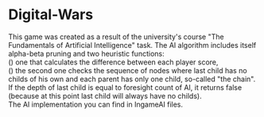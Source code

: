 # Digital-Wars
This game was created as a result of the university's course "The Fundamentals of Artificial Intelligence" task.
The AI algorithm includes itself alpha-beta pruning and two heuristic functions: <br />
() one that calculates the difference between each player score, <br />
() the second one checks the sequence of nodes where last child has no childs of his own and each parent has only one child, so-called "the chain". If the depth of last child is equal to foresight count of AI, it returns false (because at this point last child will always have no childs). <br />
The AI implementation you can find in IngameAI files.
